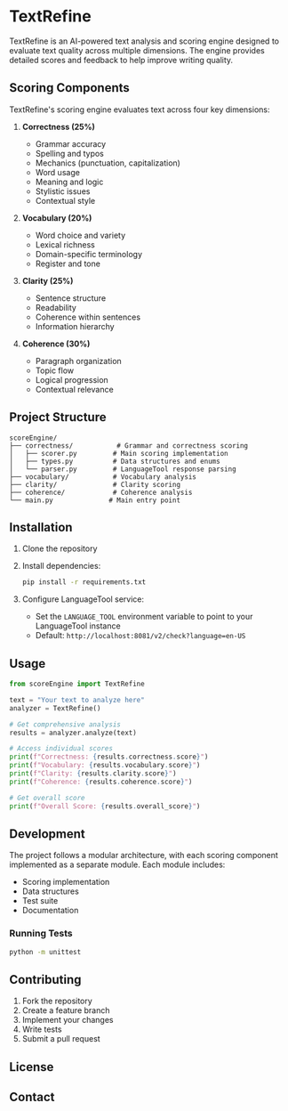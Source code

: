 # TextRefine

TextRefine is an AI-powered text analysis and scoring engine designed to evaluate text quality across multiple dimensions. The engine provides detailed scores and feedback to help improve writing quality.

## Scoring Components

TextRefine's scoring engine evaluates text across four key dimensions:

1. **Correctness (25%)**
   - Grammar accuracy
   - Spelling and typos
   - Mechanics (punctuation, capitalization)
   - Word usage
   - Meaning and logic
   - Stylistic issues
   - Contextual style

2. **Vocabulary (20%)**
   - Word choice and variety
   - Lexical richness
   - Domain-specific terminology
   - Register and tone

3. **Clarity (25%)**
   - Sentence structure
   - Readability
   - Coherence within sentences
   - Information hierarchy

4. **Coherence (30%)**
   - Paragraph organization
   - Topic flow
   - Logical progression
   - Contextual relevance

## Project Structure

```
scoreEngine/
├── correctness/           # Grammar and correctness scoring
│   ├── scorer.py         # Main scoring implementation
│   ├── types.py          # Data structures and enums
│   └── parser.py         # LanguageTool response parsing
├── vocabulary/           # Vocabulary analysis
├── clarity/              # Clarity scoring
├── coherence/            # Coherence analysis
└── main.py              # Main entry point
```

## Installation

1. Clone the repository
2. Install dependencies:
   ```bash
   pip install -r requirements.txt
   ```

3. Configure LanguageTool service:
   - Set the `LANGUAGE_TOOL` environment variable to point to your LanguageTool instance
   - Default: `http://localhost:8081/v2/check?language=en-US`

## Usage

```python
from scoreEngine import TextRefine

text = "Your text to analyze here"
analyzer = TextRefine()

# Get comprehensive analysis
results = analyzer.analyze(text)

# Access individual scores
print(f"Correctness: {results.correctness.score}")
print(f"Vocabulary: {results.vocabulary.score}")
print(f"Clarity: {results.clarity.score}")
print(f"Coherence: {results.coherence.score}")

# Get overall score
print(f"Overall Score: {results.overall_score}")
```

## Development

The project follows a modular architecture, with each scoring component implemented as a separate module. Each module includes:

- Scoring implementation
- Data structures
- Test suite
- Documentation

### Running Tests

```bash
python -m unittest
```

## Contributing

1. Fork the repository
2. Create a feature branch
3. Implement your changes
4. Write tests
5. Submit a pull request

## License


## Contact

